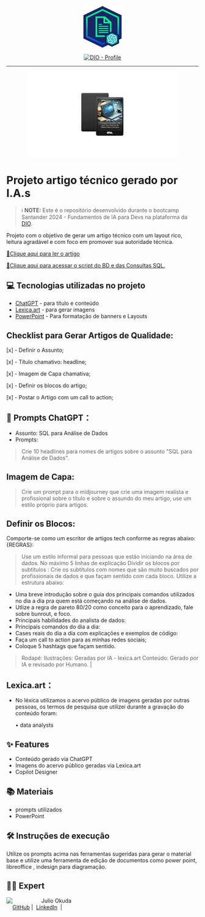 <p align="center">
    <img width="100" src="assets/banner.png">
</p>


<p align="center">
  <a href="https://www.dio.me/users/julio_okuda"><img src="https://img.shields.io/badge/DIO-Course-28DA77?logo=youtube" alt="DIO - Profile">
  </a>  
</p>

-------

<p align="center">
  <img 
    src="assets/preview.png"
    width="400"  
  />
</p>

# Projeto artigo técnico gerado por I.A.s


 > ℹ️ **NOTE:** Este é o repositório desenvolvido durante o bootcamp Santander 2024 - Fundamentos de IA para Devs na plataforma da [DIO](https://dio.me).


Projeto com o objetivo de gerar um artigo técnico com um layout rico, leitura agradável e com foco em promover sua autoridade técnica.

<a href="https://web.dio.me/articles/principais-comandos-sql-que-todo-analista-de-dados-deve-conhecer?back=%2Farticles&page=1&order=oldest" title="View PDF now"> 📕Clique aqui para ler o artigo</a>

<a href="https://github.com/Jcnok/Santander_2024-Fundamentos_de_IA_para_Devs/blob/main/Criando%20Artigos%20Tecnicos%20com%20IA/scripts/exampleDB.sql"> 🎁Clique aqui para acessar o script do BD e das Consultas SQL.</a>


## 💻 Tecnologias utilizadas no projeto

- [ChatGPT](https://chat.openai.com/) - para título e conteúdo
- [Lexica.art](https://lexica.art/) - para gerar imagens
- [PowerPoint](https://www.microsoft.com/en/microsoft-365/powerpoint) - Para formatação de banners e Layouts

## Checklist para Gerar Artigos de Qualidade:

[x] - Definir o Assunto;

[x] - Título chamativo: headline;

[x] - Imagem de Capa chamativa;

[x] - Definir os blocos do artigo;

[x] - Postar o Artigo com um call to action;

## 📄 Prompts ChatGPT：

* Assunto: SQL para Análise de Dados
*  Prompts:
> Crie 10 headlines para nomes de artigos sobre o assunto "SQL para Análise de Dados".
## Imagem de Capa:
> Crie um prompt para o midjourney que crie uma imagem realista e profissional sobre o título e sobre o assundo do meu artigo, use um estilo próprio para artigos.
## Definir os Blocos:
Comporte-se como um escritor de artigos tech conforme as regras abaixo:
{REGRAS}:
> Use um estilo informal para pessoas que estão iniciando na área de dados.
> No máximo 5 linhas de explicação
> Dividir os blocos por subtítulos : Crie os subtítulos com nomes que são muito buscados por profissionais de dados e que façam sentido com cada bloco.
> Utilize a estrutura abaixo:
  - Uma breve introdução sobre o guia dos principais comandos utilizados no dia a dia pra quem está começando na análise de dados.
  - Utlize a regra de pareto 80/20 como conceito para o aprendizado, fale sobre bunrout, e foco.
  - Principais habilidades do analista de dados:
  - Principais comandos do dia a dia:
  - Cases reais do dia a dia com explicações e exemplos de código:
  - Faça um call to action para as minhas redes sociais;
  - Coloque 5 hashtags que façam sentido.
> Rodapé:
Ilustrações: Geradas por IA - lexica.art
Conteúdo: Gerado por IA e revisado por Humano. |


## Lexica.art：

- No léxica utilizamos o acervo público de imagens geradas por outras pessoas, os termos de pesquisa que utilizei durante a gravação do conteúdo foram:

  • data analysts


## ✨ Features

- Conteúdo gerado via ChatGPT
- Imagens do acervo público geradas via Lexica.art
- Copilot Designer

## 📚 Materiais

- prompts utilizados
- PowerPoint

## 🛠️ Instruções de execução

Utilize os prompts acima nas ferramentas sugeridas para gerar o material base e utilize uma ferramenta de edição de documentos como power point, libreoffice , indesign para diagramação.

## 👨‍💻 Expert

<p>
    <img 
      align=left 
      margin=10 
      width=80 
      src="https://avatars.githubusercontent.com/u/61186265?v=4"
    />
    <p>&nbsp&nbsp&nbspJulio Okuda<br>
    &nbsp&nbsp&nbsp
    <a href="https://github.com/Jcnok">
    GitHub</a>&nbsp;|&nbsp;
    <a href="https://linkedin.com/in/juliookuda">LinkedIn</a>
&nbsp;|&nbsp;
    </p>
</p>
<br/><br/>
<p>